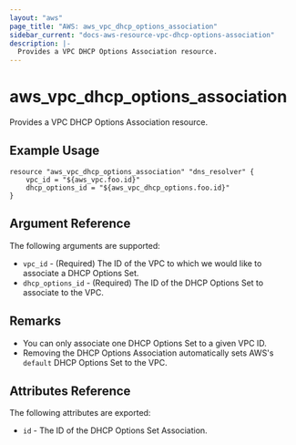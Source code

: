 ```yaml
---
layout: "aws"
page_title: "AWS: aws_vpc_dhcp_options_association"
sidebar_current: "docs-aws-resource-vpc-dhcp-options-association"
description: |-
  Provides a VPC DHCP Options Association resource.
---
```


# aws\_vpc\_dhcp\_options\_<wbr>association

Provides a VPC DHCP Options Association resource.

## Example Usage

```
resource "aws_vpc_dhcp_options_association" "dns_resolver" {
	vpc_id = "${aws_vpc.foo.id}"
	dhcp_options_id = "${aws_vpc_dhcp_options.foo.id}"
}
```

## Argument Reference

The following arguments are supported:

* `vpc_id` - (Required) The ID of the VPC to which we would like to associate a DHCP Options Set.
* `dhcp_options_id` - (Required) The ID of the DHCP Options Set to associate to the VPC.

## Remarks
* You can only associate one DHCP Options Set to a given VPC ID.
* Removing the DHCP Options Association automatically sets AWS's `default` DHCP Options Set to the VPC.

## Attributes Reference

The following attributes are exported:

* `id` - The ID of the DHCP Options Set Association.
